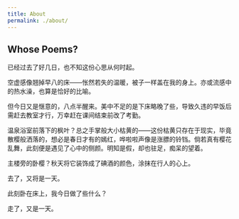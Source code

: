 ```yaml
---
title: About
permalink: ./about/
---
```


## Whose Poems?
已经过去了好几日，也不知这份心思从何时起。

空虚感像翘掉早八的床——怅然若失的温暖，被子一样盖在我的身上。亦或流感中的热水澡，也算是恰好的比喻。

但今日又是惬意的，八点半醒来。美中不足的是下床略晚了些，导致久违的早饭后需赶去教室才行，万幸赶在课间结束前改了考勤。

温泉浴室前落下的枫叶？总之手掌般大小枯黄的——这份枯黄只存在于现实，毕竟散樱般洒落的，想必是春日才有的嫣红，哗啦啦声像是涨膘的铃铛。倘若真有樱花乱舞，此刻便是遇见了心中的侧颜。明知是假，却也驻足，痴呆的望着。

主楼旁的卧樱？秋天将它装饰成了碘酒的颜色，涂抹在行人的心上。

去了，又将是一天。

此刻卧在床上，我今日做了些什么？

走了，又是一天。
